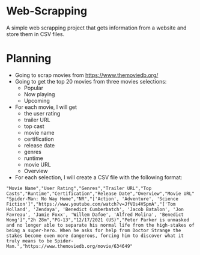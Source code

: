 # Web-Scrapping
A simple web scrapping project that gets information from a website and store them in CSV files.

# Planning
- Going to scrap movies from https://www.themoviedb.org/
- Going to get the top 20 movies from three movies selections: 
  - Popular
  - Now playing
  - Upcoming
- For each movie, I will get
  - the user rating
  - trailer URL
  - top cast
  - movie name
  - certification
  - release date
  - genres
  - runtime
  - movie URL
  - Overview
- For each selection, I will create a CSV file with the following format:
```
"Movie Name","User Rating","Genres","Trailer URL","Top Casts","Runtime","Certification","Release Date","Overview","Movie URL"
"Spider-Man: No Way Home","NR","['Action', 'Adventure', 'Science Fiction']","https://www.youtube.com/watch?v=JfVOs4VSpmA","['Tom Holland', 'Zendaya', 'Benedict Cumberbatch', 'Jacob Batalon', 'Jon Favreau', 'Jamie Foxx', 'Willem Dafoe', 'Alfred Molina', 'Benedict Wong']","2h 28m","PG-13","12/17/2021 (US)","Peter Parker is unmasked and no longer able to separate his normal life from the high-stakes of being a super-hero. When he asks for help from Doctor Strange the stakes become even more dangerous, forcing him to discover what it truly means to be Spider-Man.","https://www.themoviedb.org/movie/634649"
```
